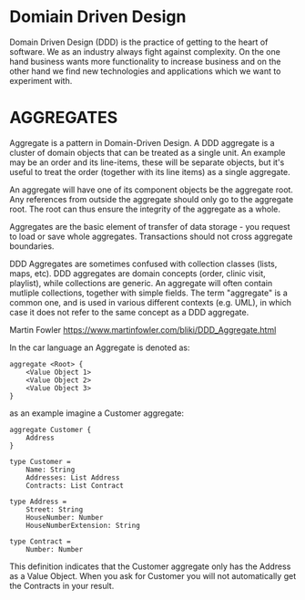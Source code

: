 # Domiain Driven Design

Domain Driven Design (DDD) is the practice of getting to the heart
of software. We as an industry always fight against complexity. On
the one hand business wants more functionality to increase business
and on the other hand we find new technologies and applications which
we want to experiment with.

# AGGREGATES

Aggregate is a pattern in Domain-Driven Design. A DDD aggregate is
a cluster of domain objects that can be treated as a single unit.
An example may be an order and its line-items, these will be
separate objects, but it's useful to treat the order (together with
its line items) as a single aggregate.

An aggregate will have one of its component objects be the aggregate
root. Any references from outside the aggregate should only go to
the aggregate root. The root can thus ensure the integrity of the
aggregate as a whole.

Aggregates are the basic element of transfer of data storage - you
request to load or save whole aggregates. Transactions should not
cross aggregate boundaries.

DDD Aggregates are sometimes confused with collection classes
(lists, maps, etc). DDD aggregates are domain concepts (order,
clinic visit, playlist), while collections are generic. An
aggregate will often contain mutliple collections, together with
simple fields. The term "aggregate" is a common one, and is used
in various different contexts (e.g. UML), in which case it does
not refer to the same concept as a DDD aggregate.

Martin Fowler
https://www.martinfowler.com/bliki/DDD_Aggregate.html

In the car language an Aggregate is denoted as:

```
aggregate <Root> {
    <Value Object 1>
    <Value Object 2>
    <Value Object 3>
}
```

as an example imagine a Customer aggregate:

```
aggregate Customer {
    Address
}

type Customer =
    Name: String
    Addresses: List Address
    Contracts: List Contract

type Address =
    Street: String
    HouseNumber: Number
    HouseNumberExtension: String

type Contract =
    Number: Number
```

This definition indicates that the Customer aggregate only has the
Address as a Value Object. When you ask for Customer you will not
automatically get the Contracts in your result.
